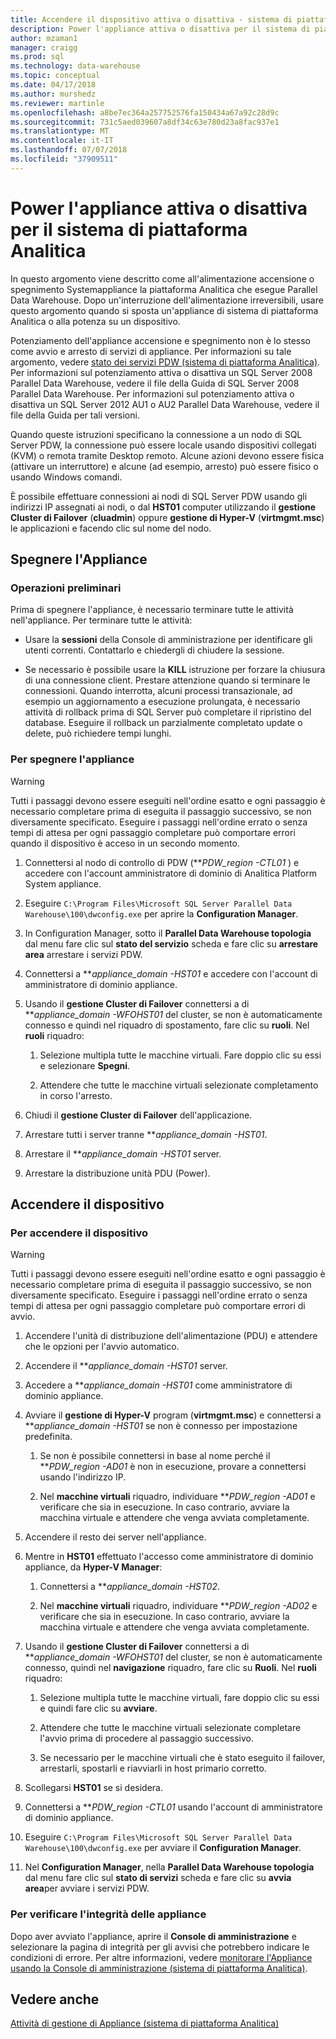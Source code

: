 ```yaml
---
title: Accendere il dispositivo attiva o disattiva - sistema di piattaforma Analitica | Microsoft Docs
description: Power l'appliance attiva o disattiva per il sistema di piattaforma Analitica
author: mzaman1
manager: craigg
ms.prod: sql
ms.technology: data-warehouse
ms.topic: conceptual
ms.date: 04/17/2018
ms.author: murshedz
ms.reviewer: martinle
ms.openlocfilehash: a8be7ec364a257752576fa150434a67a92c28d9c
ms.sourcegitcommit: 731c5aed039607a8df34c63e780d23a8fac937e1
ms.translationtype: MT
ms.contentlocale: it-IT
ms.lasthandoff: 07/07/2018
ms.locfileid: "37909511"
---
```

# <a name="power-the-appliance-on-or-off-for-analytics-platform-system"></a>Power l'appliance attiva o disattiva per il sistema di piattaforma Analitica
In questo argomento viene descritto come all'alimentazione accensione o spegnimento Systemappliance la piattaforma Analitica che esegue Parallel Data Warehouse. Dopo un'interruzione dell'alimentazione irreversibili, usare questo argomento quando si sposta un'appliance di sistema di piattaforma Analitica o alla potenza su un dispositivo.  
  
Potenziamento dell'appliance accensione e spegnimento non è lo stesso come avvio e arresto di servizi di appliance. Per informazioni su tale argomento, vedere [stato dei servizi PDW &#40;sistema di piattaforma Analitica&#41;](pdw-services-status.md). Per informazioni sul potenziamento attiva o disattiva un SQL Server 2008 Parallel Data Warehouse, vedere il file della Guida di SQL Server 2008 Parallel Data Warehouse. Per informazioni sul potenziamento attiva o disattiva un SQL Server 2012 AU1 o AU2 Parallel Data Warehouse, vedere il file della Guida per tali versioni.  
  
Quando queste istruzioni specificano la connessione a un nodo di SQL Server PDW, la connessione può essere locale usando dispositivi collegati (KVM) o remota tramite Desktop remoto. Alcune azioni devono essere fisica (attivare un interruttore) e alcune (ad esempio, arresto) può essere fisico o usando Windows comandi.  
  
È possibile effettuare connessioni ai nodi di SQL Server PDW usando gli indirizzi IP assegnati ai nodi, o dal **HST01** computer utilizzando il **gestione Cluster di Failover** (**cluadmin**) oppure **gestione di Hyper-V** (**virtmgmt.msc**) le applicazioni e facendo clic sul nome del nodo.  
  
## <a name="PowerOff"></a>Spegnere l'Appliance  
  
### <a name="before-you-begin"></a>Operazioni preliminari  
Prima di spegnere l'appliance, è necessario terminare tutte le attività nell'appliance. Per terminare tutte le attività:  
  
-   Usare la **sessioni** della Console di amministrazione per identificare gli utenti correnti. Contattarlo e chiedergli di chiudere la sessione.  
  
-   Se necessario è possibile usare la **KILL** istruzione per forzare la chiusura di una connessione client. Prestare attenzione quando si terminare le connessioni. Quando interrotta, alcuni processi transazionale, ad esempio un aggiornamento a esecuzione prolungata, è necessario attività di rollback prima di SQL Server può completare il ripristino del database. Eseguire il rollback un parzialmente completato update o delete, può richiedere tempi lunghi.  
  
### <a name="to-power-off-the-appliance"></a>Per spegnere l'appliance  
  
> [!WARNING]  
> Tutti i passaggi devono essere eseguiti nell'ordine esatto e ogni passaggio è necessario completare prima di eseguita il passaggio successivo, se non diversamente specificato. Eseguire i passaggi nell'ordine errato o senza tempi di attesa per ogni passaggio completare può comportare errori quando il dispositivo è acceso in un secondo momento.  
  
1.  Connettersi al nodo di controllo di PDW (***PDW_region *-CTL01** ) e accedere con l'account amministratore di dominio di Analitica Platform System appliance.  
  
2.  Eseguire `C:\Program Files\Microsoft SQL Server Parallel Data Warehouse\100\dwconfig.exe` per aprire la **Configuration Manager**.  
  
3.  In Configuration Manager, sotto il **Parallel Data Warehouse topologia** dal menu fare clic sul **stato del servizio** scheda e fare clic su **arrestare area** arrestare i servizi PDW.   
  
4.  Connettersi a ***appliance_domain *-HST01** e accedere con l'account di amministratore di dominio appliance.  
  
5.  Usando il **gestione Cluster di Failover** connettersi a di ***appliance_domain *-WFOHST01** del cluster, se non è automaticamente connesso e quindi nel riquadro di spostamento, fare clic su **ruoli**. Nel **ruoli** riquadro:  
  
    1.  Selezione multipla tutte le macchine virtuali. Fare doppio clic su essi e selezionare **Spegni**.  
  
    2.  Attendere che tutte le macchine virtuali selezionate completamento in corso l'arresto.  
  
6.  Chiudi il **gestione Cluster di Failover** dell'applicazione.  
  
7. Arrestare tutti i server tranne ***appliance_domain *-HST01**.  
  
8. Arrestare il ***appliance_domain *-HST01** server.  
  
9. Arrestare la distribuzione unità PDU (Power).  
  
## <a name="PowerOn"></a>Accendere il dispositivo  
  
### <a name="to-power-on-the-appliance"></a>Per accendere il dispositivo  
  
> [!WARNING]  
> Tutti i passaggi devono essere eseguiti nell'ordine esatto e ogni passaggio è necessario completare prima di eseguita il passaggio successivo, se non diversamente specificato. Eseguire i passaggi nell'ordine errato o senza tempi di attesa per ogni passaggio completare può comportare errori di avvio.  
  
1.  Accendere l'unità di distribuzione dell'alimentazione (PDU) e attendere che le opzioni per l'avvio automatico.  
  
2.  Accendere il ***appliance_domain *-HST01** server.  
  
3.  Accedere a ***appliance_domain *-HST01** come amministratore di dominio appliance.  
  
4.  Avviare il **gestione di Hyper-V** program (**virtmgmt.msc**) e connettersi a ***appliance_domain *-HST01** se non è connesso per impostazione predefinita.  
  
    1.  Se non è possibile connettersi in base al nome perché il ***PDW_region *-AD01** è non in esecuzione, provare a connettersi usando l'indirizzo IP.  
  
    2.  Nel **macchine virtuali** riquadro, individuare ***PDW_region *-AD01** e verificare che sia in esecuzione. In caso contrario, avviare la macchina virtuale e attendere che venga avviata completamente.  
  
5.  Accendere il resto dei server nell'appliance.  
  
6.  Mentre in **HST01** effettuato l'accesso come amministratore di dominio appliance, da **Hyper-V Manager**:  
  
    1.  Connettersi a ***appliance_domain *-HST02**.  
  
    2.  Nel **macchine virtuali** riquadro, individuare ***PDW_region *-AD02** e verificare che sia in esecuzione.  In caso contrario, avviare la macchina virtuale e attendere che venga avviata completamente.  
  
7.  Usando il **gestione Cluster di Failover** connettersi a di ***appliance_domain *-WFOHST01** del cluster, se non è automaticamente connesso, quindi nel **navigazione** riquadro, fare clic su **Ruoli**. Nel **ruoli** riquadro:  
  
    1.  Selezione multipla tutte le macchine virtuali, fare doppio clic su essi e quindi fare clic su **avviare**.  
  
    2.  Attendere che tutte le macchine virtuali selezionate completare l'avvio prima di procedere al passaggio successivo.  
  
    3.  Se necessario per le macchine virtuali che è stato eseguito il failover, arrestarli, spostarli e riavviarli in host primario corretto.  
  
8. Scollegarsi **HST01** se si desidera.  
  
9. Connettersi a ***PDW_region *-CTL01** usando l'account di amministratore di dominio appliance.  
  
10. Eseguire `C:\Program Files\Microsoft SQL Server Parallel Data Warehouse\100\dwconfig.exe` per avviare il **Configuration Manager**.  
  
11. Nel **Configuration Manager**, nella **Parallel Data Warehouse topologia** dal menu fare clic sul **stato di servizi** scheda e fare clic su **avvia area**per avviare i servizi PDW.  
  
### <a name="to-verify-the-appliance-health"></a>Per verificare l'integrità delle appliance  
Dopo aver avviato l'appliance, aprire il **Console di amministrazione** e selezionare la pagina di integrità per gli avvisi che potrebbero indicare le condizioni di errore. Per altre informazioni, vedere [monitorare l'Appliance usando la Console di amministrazione &#40;sistema di piattaforma Analitica&#41;](monitor-the-appliance-by-using-the-admin-console.md).  
  
## <a name="see-also"></a>Vedere anche  
[Attività di gestione di Appliance &#40;sistema di piattaforma Analitica&#41;](appliance-management-tasks.md)  
  
